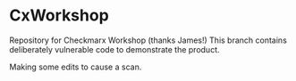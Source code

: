 # CxWorkshop
Repository for Checkmarx Workshop (thanks James!)
This branch contains deliberately vulnerable code to demonstrate the product.

Making some edits to cause a scan.
